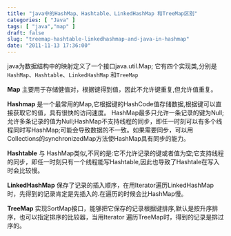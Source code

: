 ```yaml
---
title: "java中的HashMap、Hashtable、LinkedHashMap 和TreeMap区别"
categories: [ "Java" ]
tags: [ "java","map" ]
draft: false
slug: "treemap-hashtable-linkedhashmap-and-java-in-hashmap"
date: "2011-11-13 17:36:00"
---
```


java为数据结构中的映射定义了一个接口java.util.Map;
它有四个实现类,分别是`HashMap`、`Hashtable`、`LinkedHashMap` 和`TreeMap`

**Map** 主要用于存储健值对，根据键得到值，因此不允许键重复,但允许值重复。

**Hashmap** 是一个最常用的Map,它根据键的HashCode值存储数据,根据键可以直接获取它的值，具有很快的访问速度。
HashMap最多只允许一条记录的键为Null;允许多条记录的值为Null;HashMap不支持线程的同步，即任一时刻可以有多个线程同时写HashMap;可能会导致数据的不一致。如果需要同步，可以用Collections的synchronizedMap方法使HashMap具有同步的能力。


<!--more-->


**Hashtable** 与 HashMap类似,不同的是:它不允许记录的键或者值为空;它支持线程的同步，即任一时刻只有一个线程能写Hashtable,因此也导致了Hashtale在写入时会比较慢。

**LinkedHashMap** 保存了记录的插入顺序，在用Iterator遍历LinkedHashMap时，先得到的记录肯定是先插入的.在遍历的时候会比HashMap慢。

**TreeMap** 实现SortMap接口，能够把它保存的记录根据键排序,默认是按升序排序，也可以指定排序的比较器，当用Iterator 遍历TreeMap时，得到的记录是排过序的。